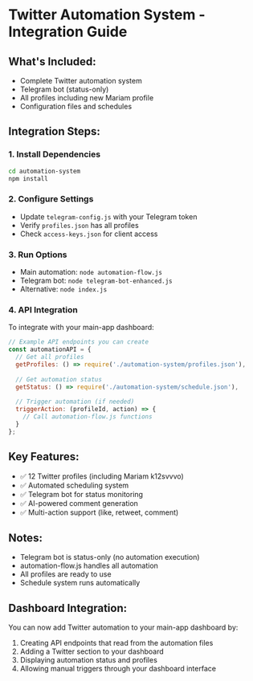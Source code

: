 # Twitter Automation System - Integration Guide

## What's Included:
- Complete Twitter automation system
- Telegram bot (status-only)
- All profiles including new Mariam profile
- Configuration files and schedules

## Integration Steps:

### 1. Install Dependencies
```bash
cd automation-system
npm install
```

### 2. Configure Settings
- Update `telegram-config.js` with your Telegram token
- Verify `profiles.json` has all profiles
- Check `access-keys.json` for client access

### 3. Run Options
- Main automation: `node automation-flow.js`
- Telegram bot: `node telegram-bot-enhanced.js`
- Alternative: `node index.js`

### 4. API Integration
To integrate with your main-app dashboard:

```javascript
// Example API endpoints you can create
const automationAPI = {
  // Get all profiles
  getProfiles: () => require('./automation-system/profiles.json'),
  
  // Get automation status
  getStatus: () => require('./automation-system/schedule.json'),
  
  // Trigger automation (if needed)
  triggerAction: (profileId, action) => {
    // Call automation-flow.js functions
  }
};
```

## Key Features:
- ✅ 12 Twitter profiles (including Mariam k12svvvo)
- ✅ Automated scheduling system
- ✅ Telegram bot for status monitoring
- ✅ AI-powered comment generation
- ✅ Multi-action support (like, retweet, comment)

## Notes:
- Telegram bot is status-only (no automation execution)
- automation-flow.js handles all automation
- All profiles are ready to use
- Schedule system runs automatically

## Dashboard Integration:
You can now add Twitter automation to your main-app dashboard by:
1. Creating API endpoints that read from the automation files
2. Adding a Twitter section to your dashboard
3. Displaying automation status and profiles
4. Allowing manual triggers through your dashboard interface
